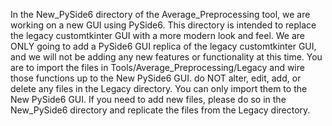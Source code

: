 In the New_PySide6 directory of the Average_Preprocessing tool, we are working on a new GUI using PySide6. 
This directory is intended to replace the legacy customtkinter GUI with a more modern look and feel. We are ONLY going
to add a PySide6 GUI replica of the legacy customtkinter GUI, and we will not be adding any new features or 
functionality at this time. You are to import the files in Tools/Average_Preprocessing/Legacy and wire those functions
up to the New PySide6 GUI. do NOT alter, edit, add, or delete any files in the Legacy directory. You can only import
them to the New PySide6 GUI. If you need to add new files, please do so in the New_PySide6 directory and replicate the
files from the Legacy directory. 